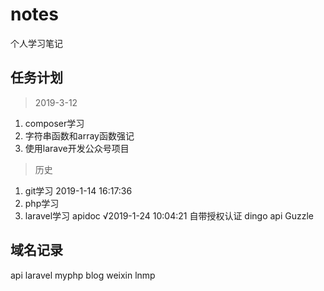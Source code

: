 # notes
个人学习笔记

## 任务计划
> 2019-3-12
1. composer学习
2. 字符串函数和array函数强记
3. 使用larave开发公众号项目

> 历史
1. git学习 2019-1-14 16:17:36
2. php学习
3. laravel学习
    apidoc √2019-1-24 10:04:21
    自带授权认证
    dingo api
    Guzzle
## 域名记录
api laravel myphp blog weixin lnmp
